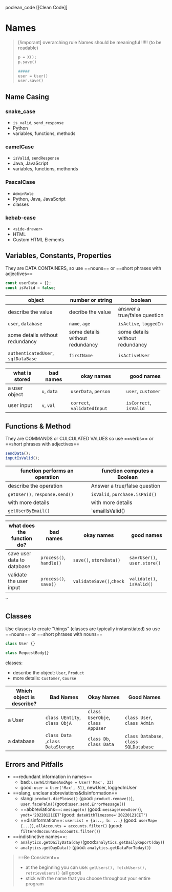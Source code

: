 poclean_code 
[[Clean Code]]


# Names
>[!imporant] overarching rule
>Names should be meaningful !!!!! (to be readable)
>```python
>p = X();
>p.save()
>
>#####
>user = User()
>user.save()
>```

## Name Casing
### snake_case
- `is_valid`, `send_response`
- Python
- variables, functions, methods

### camelCase
- `isValid`, `sendResponse`
- Java, JavaScript
- variables, functions, methonds

### PascalCase
- `AdminRole`
- Python, Java, JavaScript
- classes

### kebab-case
- `<side-drawer>`
- HTML
- Custom HTML Elements




## Variables, Constants, Properties
They are DATA CONTAINERS, 
so 
use ==nouns== or ==short phrases with adjectives==
```JavaScript
const userData = {};
const isValid = false;
```

object | number or string | boolean
---|---|---
describe the value | decribe the value | answer a true/false question
`user`, `database`|`name`, `age`| `isActive`, `loggedIn`
some details without redundancy | some details without redundancy |some details without redundancy 
`authenticatedUser`, `sqlDataBase` | `firstName` |`isActiveUser`

what is stored | bad names | okay names | good names
---|---|--- |---
a user object | `u`, `data` | `userData`, `person` |  `user`, `customer`
user input | `v`, `val` | `correct`, `validatedInput` | `isCorrect`, `isValid`



## Functions & Method
They are COMMANDS or CULCULATED VALUES
so
use ==verbs== or  ==short phrases with adjectives==
```js
sendData();
inputIsValid();
```

function performs an operation | function computes a Boolean
--- | --- 
describe the operation | Answer a true/false question
`getUser()`, `response.send()` | `isValid`, `purchase.isPaid()`
with more details | with more details
`getUserByEmail()` | `emailIsValid()

what does the function do? | bad names | okay names | good names
---|---|---|---
save user data to database | `process()`, `handle()` | `save()`, `storeData()` | `savrUser()`, `user.store()`
validate the user input | `process()`, `save()` | `validateSave()`,`check` | `validate()`, `isValid()`
``

## Classes
Use classes to create "things" (classes are typically instanstiated)
so
use ==nouns== or ==short phrases with nouns==
```js
class User {}

class RequestBody{}
```

classes:
- describe the object: `User`, `Product`
- more details: `Customer`, `Course`

Which object is describe? | Bad Names | Okay Names | Good Names
---|---|---|---
a User | `class UEntity`, `class ObjA` | `class UserObje`, `class AppUser` | `class User`, `class Admin`
a database | `class Data` ,`class DataStorage` | `class Db`, `class Data` | `class Database`, `class SQLDatabase` 


## Errors and Pitfalls
- ==redundant information  in names==
	- bad: `userWithNameAndAge = User('Max', 33)`
	- good: `user = User('Max', 31)`, newUser, loggedInUser
- ==slang, unclear abbreviations&disinformation==
	- slang: `product.diePlease()` (good: `product.remove()`), `user.facePalm()`(good:`user.send.ErrorMessage()`)
	- ==abbreviations==: `message(n)` (good: `message(newUser)`), `ymdt='20220121CET'`(good: `dateWithTimezone='20220121CET'`)
	- ==disinformation==: `userList = {a:.., b: ...}` (good: `userMap={...}`), `allAccounts = accounts.filter()` (good: `filteredAccounts=accounts.filter()`)
- ==indistinctive names==:
	- `analytics.getDailyData(day)`(good:`analytics.getDailyReport(day)`)
	- `analytics.getDayData()` (good: `analytics.getDataForToday()`)

>==Be Consistent==
>- at the beginning you can use: `getUsers(), fetchUsers(), retrieveUsers()` (all good)
>- stick  with the name that you choose throughout your entire program












